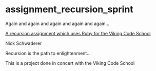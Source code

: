 # assignment_recursion_sprint
Again and again and again and again and again...

[A recursion assignment which uses Ruby for the Viking Code School](http://www.vikingcodeschool.com)

Nick Schwaderer

Recursion is the path to enlightenment...

This is a project done in concert with the Viking Code School